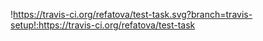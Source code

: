 !https://travis-ci.org/refatova/test-task.svg?branch=travis-setup!:https://travis-ci.org/refatova/test-task
